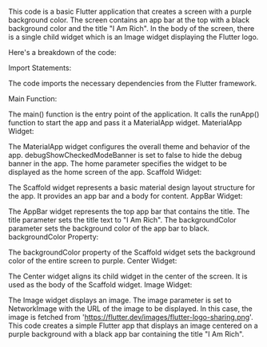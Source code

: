 This code is a basic Flutter application that creates a screen with a purple background color. The screen contains an app bar at the top with a black background color and the title "I Am Rich". In the body of the screen, there is a single child widget which is an Image widget displaying the Flutter logo.

Here's a breakdown of the code:

Import Statements:

The code imports the necessary dependencies from the Flutter framework.

Main Function:

The main() function is the entry point of the application.
It calls the runApp() function to start the app and pass it a MaterialApp widget.
MaterialApp Widget:

The MaterialApp widget configures the overall theme and behavior of the app.
debugShowCheckedModeBanner is set to false to hide the debug banner in the app.
The home parameter specifies the widget to be displayed as the home screen of the app.
Scaffold Widget:

The Scaffold widget represents a basic material design layout structure for the app.
It provides an app bar and a body for content.
AppBar Widget:

The AppBar widget represents the top app bar that contains the title.
The title parameter sets the title text to "I Am Rich".
The backgroundColor parameter sets the background color of the app bar to black.
backgroundColor Property:

The backgroundColor property of the Scaffold widget sets the background color of the entire screen to purple.
Center Widget:

The Center widget aligns its child widget in the center of the screen.
It is used as the body of the Scaffold widget.
Image Widget:

The Image widget displays an image.
The image parameter is set to NetworkImage with the URL of the image to be displayed.
In this case, the image is fetched from 'https://flutter.dev/images/flutter-logo-sharing.png'.
This code creates a simple Flutter app that displays an image centered on a purple background with a black app bar containing the title "I Am Rich".
